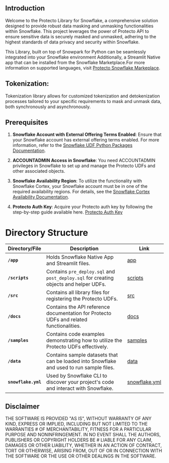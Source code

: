 ## Introduction

Welcome to the Protecto Library for Snowflake, a comprehensive solution designed to provide robust data masking and unmasking functionalities within Snowflake. This project leverages the power of Protecto API to ensure sensitive data is securely masked and unmasked, adhering to the highest standards of data privacy and security within Snowflake.

This Library, built on top of Snowpark for Python can be seamlessly integrated into your Snowflake environment Additionally, a Streamlit Native app that can be installed from the Snowflake Marketplace.For more information on supported languages, visit [Protecto Snowflake Markeplace]().

## Tokenization:

Tokenization library allows for customized tokenization and detokenization processes tailored to your specific requirements to mask and unmask data, both synchronously and asynchronously.

## Prerequisites

1. **Snowflake Account with External Offering Terms Enabled**: Ensure that your Snowflake account has external offering terms enabled. For more information, refer to the [Snowflake UDF Python Packages Documentation](https://docs.snowflake.com/en/developer-guide/udf/python/udf-python-packages).

2. **ACCOUNTADMIN Access in Snowflake**: You need ACCOUNTADMIN privileges in Snowflake to set up and manage the Protecto UDFs and other associated objects.

3. **Snowflake Availability Region**: To utilize the functionality with Snowflake Cortex, your Snowflake account must be in one of the required availability regions. For details, see the [Snowflake Cortex Availability Documentation](https://docs.snowflake.com/en/user-guide/snowflake-cortex/llm-functions#availability).

4. **Protecto Auth Key**: Acquire your Protecto auth key by following the step-by-step guide available here. [Protecto Auth Key](https://developer.protecto.ai/docs/step-by-step-guide-to-obtain-your-auth-token/)


 
# Directory Structure

| **Directory/File**               | **Description**                                                                                           | **Link**                                                                 |
|---------------------------------|-----------------------------------------------------------------------------------------------------------|--------------------------------------------------------------------------|
| **`/app`**                       | Holds Snowflake Native App and Streamlit files.| [app](./app)                                                                                                    |
| **`/scripts`**                  | Contains `pre_deploy.sql` and `post_deploy.sql` for creating objects and helper UDFs.                     | [scripts](./scripts)                                                                        |
| **`/src`**                      | Contains all library files for registering the Protecto UDFs.                | [src](./src)                                                                       |
| **`/docs`**                     | Contains the API reference documentation for Protecto UDFs and related functionalities.                    | [docs](./docs)                                                                       |
| **`/samples`**                  | Contains code examples demonstrating how to utilize the Protecto UDFs effectively.                       | [samples](./samples)                                                                       |
| **`/data`**                     | Contains sample datasets that can be loaded into Snowflake and used to run sample files.                  | [data](./data)                                                                        |
| **`snowflake.yml`**             | Used by Snowflake CLI to discover your project's code and interact with Snowflake.                        | [snowflake.yml](./snowflake.yml)                                        |






## Disclaimer
THE SOFTWARE IS PROVIDED "AS IS", WITHOUT WARRANTY OF ANY KIND, EXPRESS OR IMPLIED, INCLUDING BUT NOT LIMITED TO THE WARRANTIES # OF MERCHANTABILITY, FITNESS FOR A PARTICULAR PURPOSE AND NONINFRINGEMENT. IN NO EVENT SHALL THE AUTHORS, PUBLISHERS OR COPYRIGHT HOLDERS BE # LIABLE FOR ANY CLAIM, DAMAGES OR OTHER LIABILITY, WHETHER IN AN ACTION OF CONTRACT, TORT OR OTHERWISE, ARISING FROM, OUT OF OR IN CONNECTION WITH THE SOFTWARE OR THE USE OR OTHER DEALINGS IN THE SOFTWARE.
